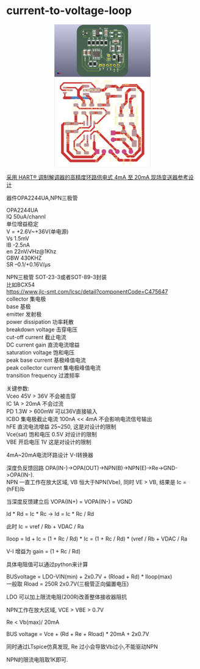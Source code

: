 # current-to-voltage-loop  
  
<img src="./current-to-voltage-loop.png" style="display:block; margin:auto; width:50%;" />    
<img src="./current-to-voltage-loop-Edge_Cuts.svg" style="display:block; margin:auto; width:50%;" />    
  
[采用 HART® 调制解调器的高精度环路供电式 4mA 至 20mA 现场变送器参考设计](https://www.ti.com.cn/tool/cn/TIDA-01504)  
  
器件OPA2244UA,NPN三极管  
  
OPA2244UA  
IQ 50uA/channl  
单位增益稳定  
V = +2.6V~+36V(单电源)  
Vs 1.5mV  
IB -2.5nA  
en 22nV/√Hz@1Khz  
GBW 430KHZ  
SR –0.1/+0.16V/µs  
  
NPN三极管 SOT-23-3或者SOT-89-3封装  
比如BCX54  
https://www.jlc-smt.com/lcsc/detail?componentCode=C475647  
collector 集电极  
base 基极  
emitter 发射极  
power dissipation 功率耗散  
breakdown voltage 击穿电压  
cut-off current 截止电流  
DC current gain 直流电流增益  
saturation voltage 饱和电压  
peak base current 基极峰值电流  
peak collector current 集电极峰值电流  
transition frequency 过渡频率  
  
关键参数:  
Vceo 45V > 36V 不会被击穿  
IC 1A > 20mA 不会过流  
PD 1.3W > 600mW 可以36V直接输入  
ICBO 集电极截止电流 100nA << 4mA 不会影响电流信号输出  
hFE 直流电流增益 25~250, 这是对设计的限制  
Vce(sat) 饱和电压 0.5V 对设计的限制  
VBE 开启电压 1V 这是对设计的限制  
  
4mA~20mA电流环路设计 V-I转换器  
  
深度负反馈回路 OPA(IN-)->OPA(OUT)->NPN(B)->NPN(E)->Re->GND->OPA(IN-).  
NPN 一直工作在放大区域, VB 恒大于NPN(Vbe), 同时 VE > VB, 结果是 Ic = (hFE)Ib  
  
当深度反馈建立后 VOPA(IN+) = VOPA(IN-) = VGND  
  
Id * Rd = Ic * Rc -> Id = Ic * Rc / Rd  
  
此时 Ic = vref / Rb + VDAC / Ra  
  
Iloop = Id + Ic = (1 + Rc / Rd) * Ic = (1 + Rc / Rd) * (vref / Rb + VDAC / Ra  
  
V-I 增益为 gain = (1 + Rc / Rd)  
  
具体电阻值可以通过python来计算  
  
BUSvoltage = LDO-VIN(min) + 2x0.7V + (Rload + Rd) * Iloop(max)  
一般取 Rload = 250R 2x0.7V(三极管正向偏置电压)  
  
LDO 可以加上限流电阻(200R)改善整体接收器阻抗  
  
NPN工作在放大区域, VCE > VBE > 0.7V   
  
Re < Vb(max)/ 20mA  
  
BUS voltage = Vce + (Rd + Re + Rload) * 20mA + 2x0.7V  
  
同时通过LTspice仿真发现, Re 过小会导致Vb过小,不能驱动NPN  
  
NPN的限流电阻取1K即可.